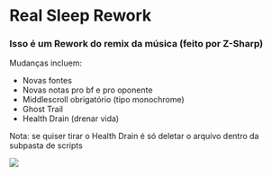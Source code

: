 ﻿# Real Sleep Rework

### Isso é um Rework do remix da música (feito por Z-Sharp)

Mudanças incluem:

* Novas fontes
* Novas notas pro bf e pro oponente
* Middlescroll obrigatório (tipo monochrome)
* Ghost Trail
* Health Drain (drenar vida)

Nota: se quiser tirar o Health Drain é só deletar o arquivo dentro da subpasta de scripts

<img src="./images/">
